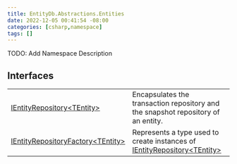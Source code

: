 ```yaml
---
title: EntityDb.Abstractions.Entities
date: 2022-12-05 00:41:54 -08:00
categories: [csharp,namespace]
tags: []
---
```



TODO: Add Namespace Description

## Interfaces
<table><tr><td><a href='/posts/csharp.member.entitydb.abstractions.entities.ientityrepository`1/'>IEntityRepository&lt;TEntity&gt;</a></td><td>
Encapsulates the transaction repository and the snapshot repository of an entity.
</td></tr><tr><td><a href='/posts/csharp.member.entitydb.abstractions.entities.ientityrepositoryfactory`1/'>IEntityRepositoryFactory&lt;TEntity&gt;</a></td><td>
Represents a type used to create instances of <a href='/posts/csharp.member.entitydb.abstractions.entities.ientityrepository`1/'>IEntityRepository&lt;TEntity&gt;</a></td></tr></table>
